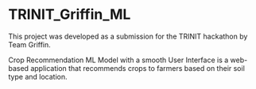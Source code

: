 # TRINIT_Griffin_ML
This project was developed as a submission for the TRINIT hackathon by Team Griffin.

Crop Recommendation ML Model with a smooth User Interface is a web-based application that recommends crops to farmers based on their soil type and location.
